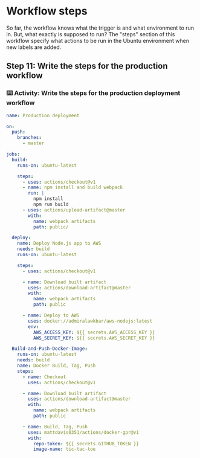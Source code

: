 # Workflow steps

So far, the workflow knows what the trigger is and what environment to run in. But, what exactly is supposed to run? The "steps" section of this workflow specify what actions to be run in the Ubuntu environment when new labels are added.

## Step 11: Write the steps for the production workflow

### :keyboard: Activity: Write the steps for the production deployment workflow

```yml
name: Production deployment

on: 
  push:
    branches:
      - master

jobs:
  build:
    runs-on: ubuntu-latest

    steps:
      - uses: actions/checkout@v1
      - name: npm install and build webpack
        run: |
          npm install
          npm run build
      - uses: actions/upload-artifact@master
        with:
          name: webpack artifacts
          path: public/

  deploy:
    name: Deploy Node.js app to AWS
    needs: build
    runs-on: ubuntu-latest

    steps:
      - uses: actions/checkout@v1

      - name: Download built artifact
        uses: actions/download-artifact@master
        with:
          name: webpack artifacts
          path: public

      - name: Deploy to AWS
        uses: docker://admiralawkbar/aws-nodejs:latest
        env:
          AWS_ACCESS_KEY: ${{ secrets.AWS_ACCESS_KEY }}
          AWS_SECRET_KEY: ${{ secrets.AWS_SECRET_KEY }}

  Build-and-Push-Docker-Image:
    runs-on: ubuntu-latest
    needs: build
    name: Docker Build, Tag, Push
    steps:
      - name: Checkout
        uses: actions/checkout@v1

      - name: Download built artifact
        uses: actions/download-artifact@master
        with:
          name: webpack artifacts
          path: public

      - name: Build, Tag, Push
        uses: mattdavis0351/actions/docker-gpr@v1
        with:
          repo-token: ${{ secrets.GITHUB_TOKEN }}
          image-name: tic-tac-toe
```
